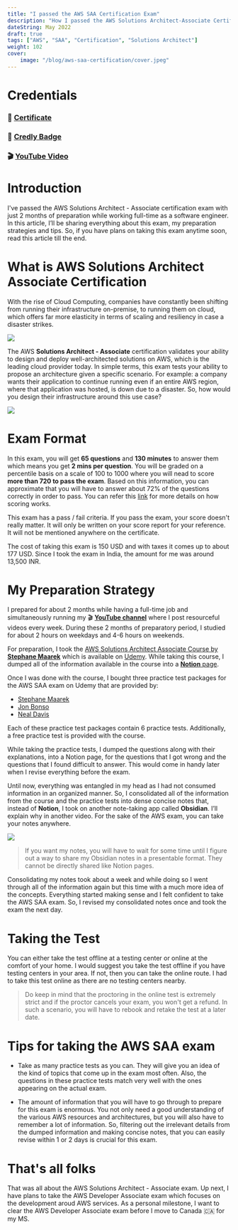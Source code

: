 ```yaml
---
title: "I passed the AWS SAA Certification Exam"
description: "How I passed the AWS Solutions Architect-Associate Certification Exam"
dateString: May 2022
draft: true
tags: ["AWS", "SAA", "Certification", "Solutions Architect"]
weight: 102
cover:
    image: "/blog/aws-saa-certification/cover.jpeg"
---
```


# Credentials
### 🔗 [Certificate](https://drive.google.com/file/d/1NLGxG3-Id7lGUFL-SVhMl7mvWb9GYIxS/view?usp=sharing)

### 🔗 [Credly Badge](https://www.credly.com/badges/dfc84bb4-75ab-449f-bdf5-4dc85eb12ad6/public_url)

### 🎬 [YouTube Video](https://youtu.be/uRyIK28NsCI)

# Introduction
I've passed the AWS Solutions Architect - Associate certification exam with just 2 months of preparation while working full-time as a software engineer. In this article, I’ll be sharing everything about this exam, my preparation strategies and tips. So, if you have plans on taking this exam anytime soon, read this article till the end. 

# What is AWS Solutions Architect Associate Certification
With the rise of Cloud Computing, companies have constantly been shifting from running their infrastructure on-premise, to running them on cloud, which offers far more elasticity in terms of scaling and resiliency in case a disaster strikes.

![](/blog/aws-saa-certification/img1.jpg)

The AWS **Solutions Architect - Associate** certification validates your ability to design and deploy well-architected solutions on AWS, which is the leading cloud provider today. In simple terms, this exam tests your ability to propose an architecture given a specific scenario. For example: a company wants their application to continue running even if an entire AWS region, where that application was hosted, is down due to a disaster. So, how would you design their infrastructure around this use case?

![](/blog/aws-saa-certification/img2.jpg)

# Exam Format
In this exam, you will get **65 questions** and **130 minutes** to answer them which means you get **2 mins per question**. You will be graded on a percentile basis on a scale of 100 to 1000 where you will nead to score **more than 720 to pass the exam**. Based on this information, you can approximate that you will have to answer about 72% of the questions correctly in order to pass. You can refer this [link](https://aws.amazon.com/blogs/training-and-certification/demystifying-your-aws-certification-exam-score/) for more details on how scoring works.

This exam has a pass / fail criteria. If you pass the exam, your score doesn't really matter. It will only be written on your score report for your reference. It will not be mentioned anywhere on the certificate. 

The cost of taking this exam is 150 USD and with taxes it comes up to about 177 USD. Since I took the exam in India, the amount for me was around 13,500 INR.

# My Preparation Strategy
I prepared for about 2 months while having a full-time job and simultaneously running my 🎬 [**YouTube channel**](https://www.youtube.com/c/AbdurRahmanKalim) where I post resourceful videos every week. During these 2 months of preparatory period, I studied for about 2 hours on weekdays and 4-6 hours on weekends.

For preparation, I took the [AWS Solutions Architect Associate Course by **Stephane Maarek**](https://www.udemy.com/course/aws-certified-solutions-architect-associate-saa-c02/) which is available on [Udemy](https://www.udemy.com/). While taking this course, I dumped all of the information available in the course into a [**Notion** page](https://arkalim.notion.site/Course-Notes-2591f803fd5642ddabc94c909fe37821). 

Once I was done with the course, I bought three practice test packages for the AWS SAA exam on Udemy that are provided by:
- [Stephane Maarek](https://www.udemy.com/course/practice-exams-aws-certified-solutions-architect-associate/)
- [Jon Bonso](https://www.udemy.com/course/aws-certified-solutions-architect-associate-amazon-practice-exams-saa-c03/)
- [Neal Davis](https://www.udemy.com/course/aws-certified-solutions-architect-associate-practice-tests-k/)

Each of these practice test packages contain 6 practice tests. Additionally, a free practice test is provided with the course.

While taking the practice tests, I dumped the questions along with their explanations, into a Notion page, for the questions that I got wrong and the questions that I found difficult to answer. This would come in handy later when I revise everything before the exam. 

Until now, everything was entangled in my head as I had not consumed information in an organized manner. So, I consolidated all of the information from the course and the practice tests into dense concise notes that, instead of **Notion**, I took on another note-taking app called **Obsidian**. I’ll explain why in another video. For the sake of the AWS exam, you can take your notes anywhere. 

![](/blog/aws-saa-certification/img3.jpg)

> If you want my notes, you will have to wait for some time until I figure out a way to share my Obsidian notes in a presentable format. They cannot be directly shared like Notion pages.

Consolidating my notes took about a week and while doing so I went through all of the information again but this time with a much more idea of the concepts. Everything started making sense and I felt confident to take the AWS SAA exam. So, I revised my consolidated notes once and took the exam the next day.

# Taking the Test
You can either take the test offline at a testing center or online at the comfort of your home. I would suggest you take the test offline if you have testing centers in your area. If not, then you can take the online route. I had to take this test online as there are no testing centers nearby. 

> Do keep in mind that the proctoring in the online test is extremely strict and if the proctor cancels your exam, you won't get a refund. In such a scenario, you will have to rebook and retake the test at a later date.

# Tips for taking the AWS SAA exam
- Take as many practice tests as you can. They will give you an idea of the kind of topics that come up in the exam most often. Also, the questions in these practice tests match very well with the ones appearing on the actual exam.

- The amount of information that you will have to go through to prepare for this exam is enormous. You not only need a good understanding of the various AWS resources and architectures, but you will also have to remember a lot of information. So, filtering out the irrelevant details from the dumped information and making concise notes, that you can easily revise within 1 or 2 days is crucial for this exam.

# That's all folks
That was all about the AWS Solutions Architect - Associate exam. Up next, I have plans to take the AWS Developer Associate exam which focuses on the development aroud AWS services. As a personal milestone, I want to clear the AWS Developer Associate exam before I move to Canada 🇨🇦 for my MS. 